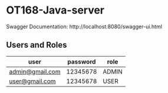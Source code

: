 # OT168-Java-server

Swagger Documentation: http://localhost:8080/swagger-ui.html

## Users and Roles

| user | password | role |
|---|---|---|
|admin@gmail.com|12345678|ADMIN|
|user@gmail.com|12345678|USER|


